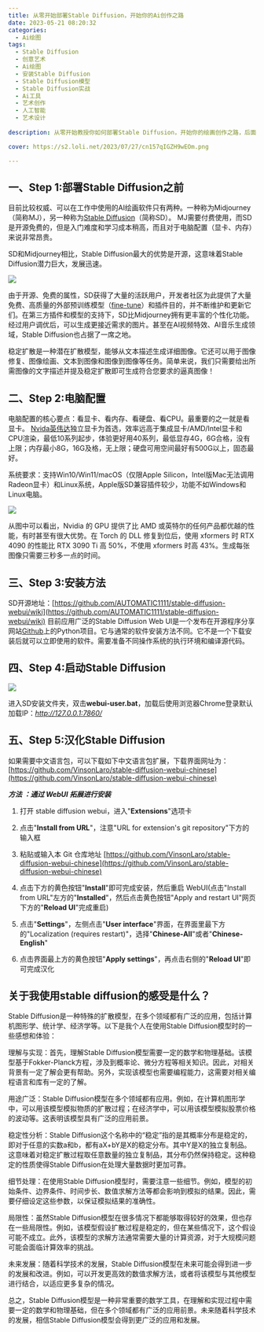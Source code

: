 ```yaml
---
title: 从零开始部署Stable Diffusion，开始你的Ai创作之路
date: 2023-05-21 08:20:32
categories:
  - Ai绘图
tags:
  - Stable Diffusion
  - 创意艺术
  - Ai绘图
  - 安装Stable Diffusion
  - Stable Diffusion模型
  - Stable Diffusion实战
  - Ai工具
  - 艺术创作
  - 人工智能
  - 艺术设计
  
description: 从零开始教授你如何部署Stable Diffusion，开始你的绘画创作之路，后面附赠汉化教程。

cover: https://s2.loli.net/2023/07/27/cn157qIGZH9wEOm.png

---
```


## 一、Step 1:部署Stable Diffusion之前

目前比较权威、可以在工作中使用的AI绘画软件只有两种。一种称为Midjourney（简称MJ），另一种称为[Stable Diffusion](https://stablediffusionweb.com/)（简称SD）。 MJ需要付费使用，而SD是开源免费的，但是入门难度和学习成本稍高，而且对于电脑配置（显卡、内存）来说非常昂贵。

SD和Midjourney相比，Stable Diffusion最大的优势是开源，这意味着Stable Diffusion潜力巨大，发展迅速。

![](https://s2.loli.net/2023/07/27/cn157qIGZH9wEOm.png)

由于开源、免费的属性，SD获得了大量的活跃用户，开发者社区为此提供了大量免费、高质量的外部预训练模型（[fine-tune](https://www.finetuneus.com/)）和插件目的，并不断维护和更新它们。在第三方插件和模型的支持下，SD比Midjourney拥有更丰富的个性化功能。经过用户调优后，可以生成更接近需求的图片。甚至在AI视频特效、AI音乐生成领域，Stable Diffusion也占据了一席之地。

稳定扩散是一种潜在扩散模型，能够从文本描述生成详细图像。它还可以用于图像修复、图像绘画、文本到图像和图像到图像等任务。简单来说，我们只需要给出所需图像的文字描述并提及稳定扩散即可生成符合您要求的逼真图像！

## 二、Step 2:电脑配置

电脑配置的核心要点：看显卡、看内存、看硬盘、看CPU。最重要的之一就是看显卡。 [Nvida英伟达](https://zh.wikipedia.org/zh-hans/%E8%8B%B1%E4%BC%9F%E8%BE%BE)独立显卡为首选，效率远高于集成显卡/AMD/Intel显卡和CPU渲染，最低10系列起步，体验更好用40系列，最低显存4G，6G合格，没有上限；内存最小8G，16G及格，无上限；硬盘可用空间最好有500G以上，固态最好。

系统要求：支持Win10/Win11/macOS（仅限Apple Silicon，Intel版Mac无法调用Radeon显卡）和Linux系统，Apple版SD兼容插件较少，功能不如Windows和Linux电脑。

![](https://s2.loli.net/2023/07/27/wprb4uiGfMKENZL.jpg)

从图中可以看出，Nvidia 的 GPU 提供了比 AMD 或英特尔的任何产品都优越的性能，有时甚至有很大优势。在 Torch 的 DLL 修复到位后，使用 xformers 时 RTX 4090 的性能比 RTX 3090 Ti 高 50%，不使用 xformers 时高 43%。生成每张图像只需要三秒多一点的时间。

## 三、Step 3:安装方法

SD开源地址：[https://github.com/AUTOMATIC1111/stable-diffusion-webui/wiki](https://github.com/AUTOMATIC1111/stable-diffusion-webui/wiki)
目前应用广泛的Stable Diffusion Web UI是一个发布在开源程序分享网站[Github](https://github.com/)上的Python项目。它与通常的软件安装方法不同。它不是一个下载安装后就可以立即使用的软件。需要准备不同操作系统的执行环境和编译源代码。

## 四、Step 4:启动Stable Diffusion

![](https://s2.loli.net/2023/07/27/dBG8qZtTrIFEHVx.jpg)

进入SD安装文件夹，双击**webui-user.bat**，加载后使用浏览器Chrome登录默认加载IP：*http://127.0.0.1:7860/*

## 五、Step 5:汉化Stable Diffusion

如果需要中文语言包，可以下载如下中文语言包扩展，下载界面网址为： [https://github.com/VinsonLaro/stable-diffusion-webui-chinese](https://github.com/VinsonLaro/stable-diffusion-webui-chinese)

***方法 ：通过 WebUI 拓展进行安装***

1.	打开 stable diffusion webui，进入"**Extensions**"选项卡

2.	点击"**Install from URL**"，注意"URL for extension's git repository"下方的输入框

3.	粘贴或输入本 Git 仓库地址 [https://github.com/VinsonLaro/stable-diffusion-webui-chinese](https://github.com/VinsonLaro/stable-diffusion-webui-chinese)

4.	点击下方的黄色按钮"**Install**"即可完成安装，然后重启 WebUI(点击"Install from URL"左方的"**Installed**"，然后点击黄色按钮"Apply and restart UI"网页下方的"**Reload UI**"完成重启)

5.	点击"**Settings**"，左侧点击"**User interface**"界面，在界面里最下方的"Localization (requires restart)"，选择"**Chinese-All**"或者"**Chinese-English**"

6.	点击界面最上方的黄色按钮"**Apply settings**"，再点击右侧的"**Reload UI**"即可完成汉化

## 关于我使用stable diffusion的感受是什么？

Stable Diffusion是一种特殊的扩散模型，在多个领域都有广泛的应用，包括计算机图形学、统计学、经济学等。以下是我个人在使用Stable Diffusion模型时的一些感想和体验：

理解与实现：首先，理解Stable Diffusion模型需要一定的数学和物理基础。该模型基于Fokker-Planck方程，涉及到概率论、微分方程等相关知识。因此，对相关背景有一定了解会更有帮助。另外，实现该模型也需要编程能力，这需要对相关编程语言和库有一定的了解。

用途广泛：Stable Diffusion模型在多个领域都有应用。例如，在计算机图形学中，可以用该模型模拟物质的扩散过程；在经济学中，可以用该模型模拟股票价格的波动等。这表明该模型具有广泛的应用前景。

稳定性分析：Stable Diffusion这个名称中的“稳定”指的是其概率分布是稳定的，即对于任意的实数a和b，都有aX+bY是X的稳定分布。其中Y是X的独立复制品。这意味着对稳定扩散过程取任意数量的独立复制品，其分布仍然保持稳定。这种稳定的性质使得Stable Diffusion在处理大量数据时更加可靠。

细节处理：在使用Stable Diffusion模型时，需要注意一些细节。例如，模型的初始条件、边界条件、时间步长、数值求解方法等都会影响到模拟的结果。因此，需要仔细设定这些参数，以保证模拟结果的准确性。

局限性：虽然Stable Diffusion模型在很多情况下都能够取得较好的效果，但也存在一些局限性。例如，该模型假设扩散过程是稳定的，但在某些情况下，这个假设可能不成立。此外，该模型的求解方法通常需要大量的计算资源，对于大规模问题可能会面临计算效率的挑战。

未来发展：随着科学技术的发展，Stable Diffusion模型在未来可能会得到进一步的发展和改进。例如，可以开发更高效的数值求解方法，或者将该模型与其他模型进行结合，以适应更多复杂的情况。

总之，Stable Diffusion模型是一种非常重要的数学工具，在理解和实现过程中需要一定的数学和物理基础，但在多个领域都有广泛的应用前景。未来随着科学技术的发展，相信Stable Diffusion模型会得到更广泛的应用和发展。

